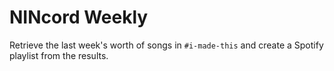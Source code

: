 # NINcord Weekly

Retrieve the last week's worth of songs in `#i-made-this` and create a Spotify playlist from the results.
